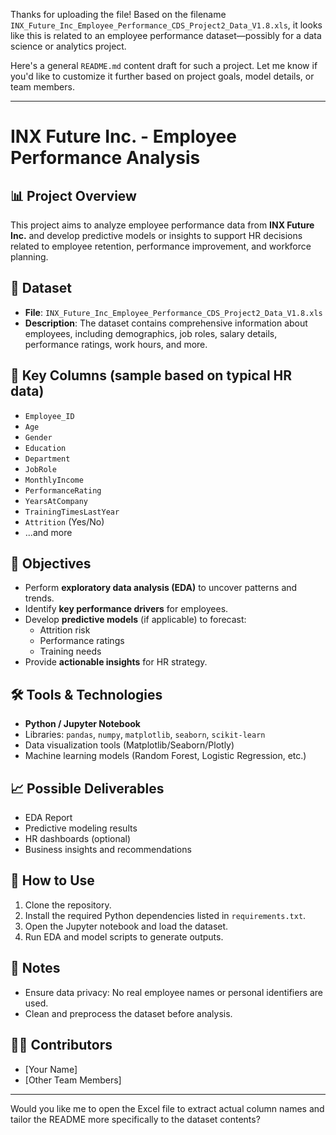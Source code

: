  Thanks for uploading the file! Based on the filename `INX_Future_Inc_Employee_Performance_CDS_Project2_Data_V1.8.xls`, it looks like this is related to an employee performance dataset—possibly for a data science or analytics project.

Here's a general `README.md` content draft for such a project. Let me know if you'd like to customize it further based on project goals, model details, or team members.

---

# INX Future Inc. - Employee Performance Analysis

## 📊 Project Overview

This project aims to analyze employee performance data from **INX Future Inc.** and develop predictive models or insights to support HR decisions related to employee retention, performance improvement, and workforce planning.

## 📁 Dataset

- **File**: `INX_Future_Inc_Employee_Performance_CDS_Project2_Data_V1.8.xls`
- **Description**: The dataset contains comprehensive information about employees, including demographics, job roles, salary details, performance ratings, work hours, and more.

## 🧾 Key Columns (sample based on typical HR data)

- `Employee_ID`
- `Age`
- `Gender`
- `Education`
- `Department`
- `JobRole`
- `MonthlyIncome`
- `PerformanceRating`
- `YearsAtCompany`
- `TrainingTimesLastYear`
- `Attrition` (Yes/No)
- ...and more

## 🎯 Objectives

- Perform **exploratory data analysis (EDA)** to uncover patterns and trends.
- Identify **key performance drivers** for employees.
- Develop **predictive models** (if applicable) to forecast:
  - Attrition risk
  - Performance ratings
  - Training needs
- Provide **actionable insights** for HR strategy.

## 🛠️ Tools & Technologies

- **Python / Jupyter Notebook**
- Libraries: `pandas`, `numpy`, `matplotlib`, `seaborn`, `scikit-learn`
- Data visualization tools (Matplotlib/Seaborn/Plotly)
- Machine learning models (Random Forest, Logistic Regression, etc.)

## 📈 Possible Deliverables

- EDA Report
- Predictive modeling results
- HR dashboards (optional)
- Business insights and recommendations

## 🚀 How to Use

1. Clone the repository.
2. Install the required Python dependencies listed in `requirements.txt`.
3. Open the Jupyter notebook and load the dataset.
4. Run EDA and model scripts to generate outputs.

## 📌 Notes

- Ensure data privacy: No real employee names or personal identifiers are used.
- Clean and preprocess the dataset before analysis.

## 👨‍💻 Contributors

- [Your Name]
- [Other Team Members]

---

Would you like me to open the Excel file to extract actual column names and tailor the README more specifically to the dataset contents?
